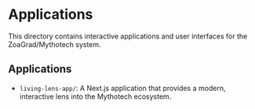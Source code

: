 # Applications

This directory contains interactive applications and user interfaces for the ZoaGrad/Mythotech system.

## Applications

- `living-lens-app/`: A Next.js application that provides a modern, interactive lens into the Mythotech ecosystem.